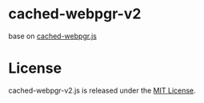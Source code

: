 # cached-webpgr-v2
base on [cached-webpgr.js](https://github.com/webpgr/cached-webpgr.js)

# License
cached-webpgr-v2.js is released under the [MIT License](https://github.com/WarManiac/cached-webpgr-v2/blob/main/LICENSE).
